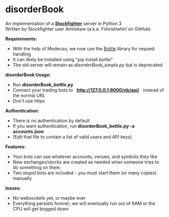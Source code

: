 # disorderBook
An implementation of a **[Stockfighter](http://stockfighter.io)** server in Python 3<br>
Written by Stockfighter user Amtiskaw (a.k.a. Fohristiwhirl on GitHub)

**Requirements:**

* With the help of Medecau, we now use the [Bottle](http://bottlepy.org/) library for request handling
* It can likely be installed using "pip install bottle"
* The old server will remain as *disorderBook_simple.py* but is deprecated

**disorderBook Usage:**

* Run **disorderBook_bottle.py**
* Connect your trading bots to &nbsp; **http://127.0.0.1:8000/ob/api/** &nbsp; instead of the normal URL
* Don't use https

**Authentication:**

* There is no authentication by default
* If you want authentication, run  **disorderBook_bottle.py -a accounts.json**
* (Edit that file to contain a list of valid users and API keys)

**Features:**

* Your bots can use whatever accounts, venues, and symbols they like
* New exchanges/stocks are created as needed when someone tries to do something on them
* Two stupid bots are included - you must start them (or many copies) manually

**Issues:**

* No websockets yet, or maybe ever
* Everything persists forever; we will eventually run out of RAM or the CPU will get bogged down


